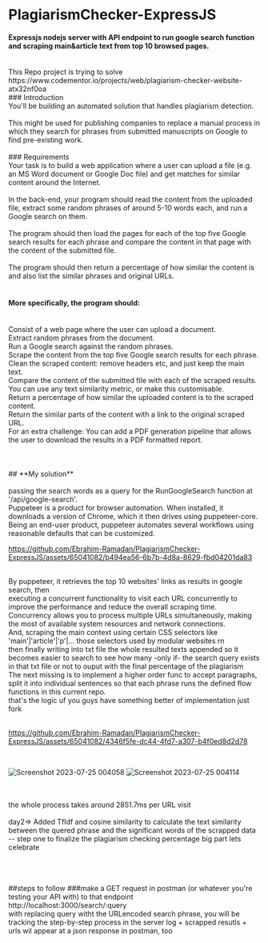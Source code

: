 # PlagiarismChecker-ExpressJS
#### Expressjs nodejs server with API endpoint to run google search function and scraping main&amp;article text from top 10 browsed pages.
<br>
This Repo project is trying to solve https://www.codementor.io/projects/web/plagiarism-checker-website-atx32nf0oa 
<br>
### Introduction<br>
You'll be building an automated solution that handles plagiarism detection.
<br><br>
This might be used for publishing companies to replace a manual process in which they search for phrases from submitted manuscripts on Google to find pre-existing work.
<br><br>
### Requirements<br>
Your task is to build a web application where a user can upload a file (e.g. an MS Word document or Google Doc file) and get matches for similar content around the Internet.
<br><br>
In the back-end, your program should read the content from the uploaded file, extract some random phrases of around 5-10 words each, and run a Google search on them.
<br><br>
The program should then load the pages for each of the top five Google search results for each phrase and compare the content in that page with the content of the submitted file.
<br><br>
The program should then return a percentage of how similar the content is and also list the similar phrases and original URLs.<br><br>

#### More specifically, the program should:<br>
<br>
Consist of a web page where the user can upload a document.<br>
Extract random phrases from the document.<br>
Run a Google search against the random phrases.<br>
Scrape the content from the top five Google search results for each phrase.<br>
Clean the scraped content: remove headers etc, and just keep the main text.<br>
Compare the content of the submitted file with each of the scraped results. You can use any text similarity metric, or make this customisable.<br>
Return a percentage of how similar the uploaded content is to the scraped content.<br>
Return the similar parts of the content with a link to the original scraped URL.<br>
For an extra challenge: You can add a PDF generation pipeline that allows the user to download the results in a PDF formatted report.
<br>
<br><br><br>
## **My solution**
<br><br>
passing the search words as a query for the RunGoogleSearch function at '/api/google-search'.
<br> Puppeteer is a product for browser automation. When installed, it downloads a version of Chrome, which it then drives using puppeteer-core. Being an end-user product, puppeteer automates several workflows using reasonable defaults that can be customized.
<br>


https://github.com/Ebrahim-Ramadan/PlagiarismChecker-ExpressJS/assets/65041082/b494ea56-6b7b-4d8a-8629-fbd04201da83


<br>
By puppeteer, it retrieves the top 10 websites' links as results in google search, then <br> executing a concurrent functionality to visit each URL concurrently to improve the performance and reduce the overall scraping time. Concurrency allows you to process multiple URLs simultaneously, making the most of available system resources and network connections.
<br>
And, scraping the main context using certain CSS selectors like 'main'|'article'|'p'|... those selectors used by modular websites rn <br>
then finally writing into txt file the whole resulted texts appended so it becomes easier to search to see how many -only if- the search query exists in that txt file or not to ouput with the final percentage of the plagiarism
<br> The next missing is to implement a higher order func to accept paragraphs, split it into individual sentences so that each phrase runs the defined flow functions in this current repo. <br> that's the logic uf you guys have something better of implementation just fork
<br><br>

 https://github.com/Ebrahim-Ramadan/PlagiarismChecker-ExpressJS/assets/65041082/4346f5fe-dc44-4fd7-a307-b4f0ed8d2d78 
 
<br>

![Screenshot 2023-07-25 004058](https://github.com/Ebrahim-Ramadan/PlagiarismChecker-ExpressJS/assets/65041082/693821e0-5c3c-475e-8520-56144882663f)
![Screenshot 2023-07-25 004114](https://github.com/Ebrahim-Ramadan/PlagiarismChecker-ExpressJS/assets/65041082/80b1487c-5476-4996-b9b2-fe41da41c3ca)


<br>
<br>
the whole process takes around 2851.7ms per URL visit
<br>
<br>
day2=> Added TfIdf and cosine similarity to calculate the text similarity between the quered phrase and the significant words of the scrapped data -- step one to finalize the plagiarism checking percentage big part lets celebrate

<br><br><br>
##steps to follow
###make a GET request in postman (or whatever you're testing your API with) to that endpoint
<br>
http://localhost:3000/search/:query
<br>
with replacing query witht the URLencoded search phrase, you will be tracking the step-by-step process in the server log + scrapped resutls + urls wil appear at a json response in postman, too
